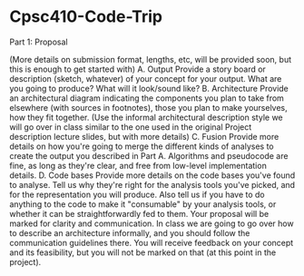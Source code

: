 Cpsc410-Code-Trip
=================

Part 1: Proposal

(More details on submission format, lengths, etc, will be provided soon, but this is enough to get started with)
A. Output
Provide a story board or description (sketch, whatever) of your concept for your output. What are you going to produce? What will it look/sound like?
B. Architecture
Provide an architectural diagram indicating the components you plan to take from elsewhere (with sources in footnotes), those you plan to make yourselves, how they fit together. (Use the informal architectural description style we will go over in class similar to the one used in the original Project description lecture slides, but with more details)
C. Fusion
Provide more details on how you're going to merge the different kinds of analyses to create the output you described in Part A. Algorithms and pseudocode are fine, as long as they're clear, and free from low-level implementation details.
D. Code bases
Provide more details on the code bases you've found to analyse. Tell us why they're right for the analysis tools you've picked, and for the representation you will produce. Also tell us if you have to do anything to the code to make it "consumable" by your analysis tools, or whether it can be straightforwardly fed to them.
Your proposal will be marked for clarity and communication. In class we are going to go over how to describe an architecture informally, and you should follow the communication guidelines there. You will receive feedback on your concept and its feasibility, but you will not be marked on that (at this point in the project).
